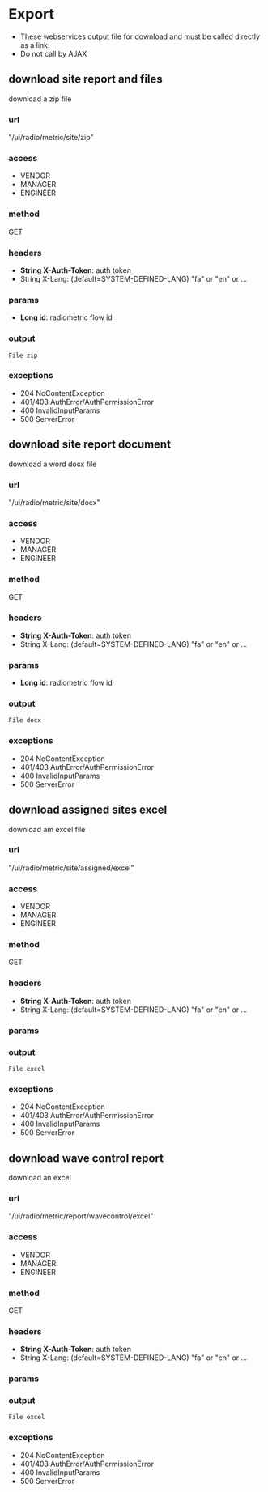 # Export #
* These webservices output file for download and must be called directly as a link.
* Do not call by AJAX


## download site report and files ##
download a zip file
### url ###
"/ui/radio/metric/site/zip"
### access ###
* VENDOR
* MANAGER
* ENGINEER
### method ###
GET 
### headers ###
* **String X-Auth-Token**: auth token
* String X-Lang: (default=SYSTEM-DEFINED-LANG) "fa" or "en" or ...
### params ###
* **Long id**: radiometric flow id
### output ###
    File zip
### exceptions ###
* 204 NoContentException
* 401/403 AuthError/AuthPermissionError
* 400 InvalidInputParams
* 500 ServerError




## download site report document ##
download a word docx file
### url ###
"/ui/radio/metric/site/docx"
### access ###
* VENDOR
* MANAGER
* ENGINEER
### method ###
GET 
### headers ###
* **String X-Auth-Token**: auth token
* String X-Lang: (default=SYSTEM-DEFINED-LANG) "fa" or "en" or ...
### params ###
* **Long id**: radiometric flow id
### output ###
    File docx
### exceptions ###
* 204 NoContentException
* 401/403 AuthError/AuthPermissionError
* 400 InvalidInputParams
* 500 ServerError





## download assigned sites excel ##
download am excel file
### url ###
"/ui/radio/metric/site/assigned/excel"
### access ###
* VENDOR
* MANAGER
* ENGINEER
### method ###
GET 
### headers ###
* **String X-Auth-Token**: auth token
* String X-Lang: (default=SYSTEM-DEFINED-LANG) "fa" or "en" or ...
### params ###

### output ###
    File excel
### exceptions ###
* 204 NoContentException
* 401/403 AuthError/AuthPermissionError
* 400 InvalidInputParams
* 500 ServerError




## download wave control report ##
download an excel
### url ###
"/ui/radio/metric/report/wavecontrol/excel"
### access ###
* VENDOR
* MANAGER
* ENGINEER
### method ###
GET 
### headers ###
* **String X-Auth-Token**: auth token
* String X-Lang: (default=SYSTEM-DEFINED-LANG) "fa" or "en" or ...
### params ###

### output ###
    File excel
### exceptions ###
* 204 NoContentException
* 401/403 AuthError/AuthPermissionError
* 400 InvalidInputParams
* 500 ServerError
